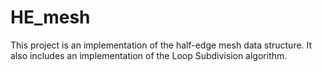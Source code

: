# HE_mesh


This project is an implementation of the half-edge mesh data structure. It also includes an implementation of the Loop Subdivision algorithm. 